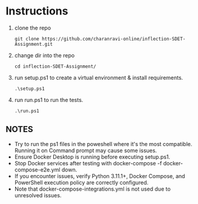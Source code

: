 # Instructions

1. clone the repo 

    ```
    git clone https://github.com/charanravi-online/inflection-SDET-Assignment.git
    ```
2. change dir into the repo
    ```
    cd inflection-SDET-Assignment/
    ```
3. run setup.ps1 to create a virtual environment & install requirements.
    ```
    .\setup.ps1
    ```
4. run run.ps1 to run the tests.
    ```
    .\run.ps1
    ```

## NOTES
- Try to run the ps1 files in the poweshell where it's the most compatible. Running it on Command prompt may cause some issues.
- Ensure Docker Desktop is running before executing setup.ps1.
- Stop Docker services after testing with docker-compose -f docker-compose-e2e.yml down.
- If you encounter issues, verify Python 3.11.1+, Docker Compose, and PowerShell execution policy are correctly configured.
- Note that docker-compose-integrations.yml is not used due to unresolved issues.